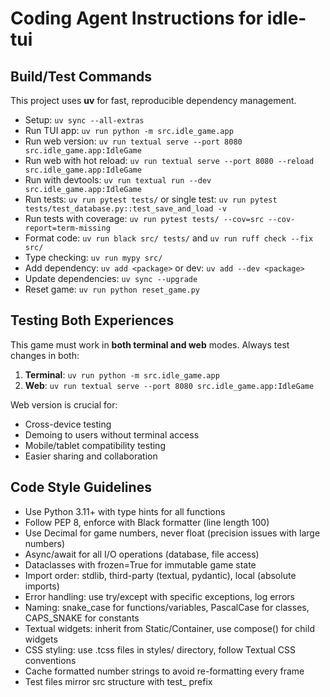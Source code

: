 # Coding Agent Instructions for idle-tui

## Build/Test Commands

This project uses **uv** for fast, reproducible dependency management.

- Setup: `uv sync --all-extras`
- Run TUI app: `uv run python -m src.idle_game.app`
- Run web version: `uv run textual serve --port 8080 src.idle_game.app:IdleGame`
- Run web with hot reload: `uv run textual serve --port 8080 --reload src.idle_game.app:IdleGame`
- Run with devtools: `uv run textual run --dev src.idle_game.app:IdleGame`
- Run tests: `uv run pytest tests/` or single test: `uv run pytest tests/test_database.py::test_save_and_load -v`
- Run tests with coverage: `uv run pytest tests/ --cov=src --cov-report=term-missing`
- Format code: `uv run black src/ tests/` and `uv run ruff check --fix src/`
- Type checking: `uv run mypy src/`
- Add dependency: `uv add <package>` or dev: `uv add --dev <package>`
- Update dependencies: `uv sync --upgrade`
- Reset game: `uv run python reset_game.py`

## Testing Both Experiences

This game must work in **both terminal and web** modes. Always test changes in both:

1. **Terminal**: `uv run python -m src.idle_game.app`
2. **Web**: `uv run textual serve --port 8080 src.idle_game.app:IdleGame`

Web version is crucial for:
- Cross-device testing
- Demoing to users without terminal access
- Mobile/tablet compatibility testing
- Easier sharing and collaboration

## Code Style Guidelines

- Use Python 3.11+ with type hints for all functions
- Follow PEP 8, enforce with Black formatter (line length 100)
- Use Decimal for game numbers, never float (precision issues with large numbers)
- Async/await for all I/O operations (database, file access)
- Dataclasses with frozen=True for immutable game state
- Import order: stdlib, third-party (textual, pydantic), local (absolute imports)
- Error handling: use try/except with specific exceptions, log errors
- Naming: snake_case for functions/variables, PascalCase for classes, CAPS_SNAKE for constants
- Textual widgets: inherit from Static/Container, use compose() for child widgets
- CSS styling: use .tcss files in styles/ directory, follow Textual CSS conventions
- Cache formatted number strings to avoid re-formatting every frame
- Test files mirror src structure with test_ prefix


